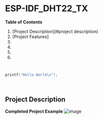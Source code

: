 # ESP-IDF_DHT22_TX

**Table of Contents** 
1. [Project Description](#project description)
1. [Project Features]
1.
1.
1.
1.


```c


printf("Hello World\n");

```
<br>

## Project Description  

**Completed Project Example**
![image](https://github.com/rudi547317/ESP-IDF_DHT22_TX/assets/133919829/0d16897e-867d-4298-a99f-3b3447507038)

